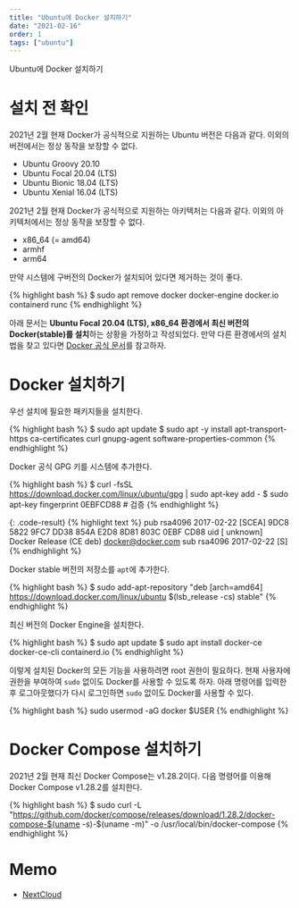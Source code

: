 ```yaml
---
title: "Ubuntu에 Docker 설치하기"
date: "2021-02-16"
order: 1
tags: ["ubuntu"]
---
```


Ubuntu에 Docker 설치하기

# 설치 전 확인

2021년 2월 현재 Docker가 공식적으로 지원하는 Ubuntu 버전은 다음과 같다. 이외의 버전에서는 정상 동작을 보장할 수 없다.

- Ubuntu Groovy 20.10
- Ubuntu Focal 20.04 (LTS)
- Ubuntu Bionic 18.04 (LTS)
- Ubuntu Xenial 16.04 (LTS)

2021년 2월 현재 Docker가 공식적으로 지원하는 아키텍처는 다음과 같다. 이외의 아키텍처에서는 정상 동작을 보장할 수 없다.

- x86_64 (= amd64)
- armhf
- arm64

만약 시스템에 구버전의 Docker가 설치되어 있다면 제거하는 것이 좋다.

{% highlight bash %}
$ sudo apt remove docker docker-engine docker.io containerd runc
{% endhighlight %}

아래 문서는 **Ubuntu Focal 20.04 (LTS), x86_64 환경에서 최신 버전의 Docker(stable)를 설치**하는 상황을 가정하고 작성되었다. 만약 다른 환경에서의 설치법을 찾고 있다면 [Docker 공식 문서](https://docs.docker.com/engine/install/)를 참고하자.

# Docker 설치하기

우선 설치에 필요한 패키지들을 설치한다.

{% highlight bash %}
$ sudo apt update
$ sudo apt -y install apt-transport-https ca-certificates curl gnupg-agent software-properties-common
{% endhighlight %}

Docker 공식 GPG 키를 시스템에 추가한다.

{% highlight bash %}
$ curl -fsSL https://download.docker.com/linux/ubuntu/gpg | sudo apt-key add -
$ sudo apt-key fingerprint 0EBFCD88  # 검증
{% endhighlight %}

{: .code-result}
{% highlight text %}
pub   rsa4096 2017-02-22 [SCEA]
      9DC8 5822 9FC7 DD38 854A  E2D8 8D81 803C 0EBF CD88
uid           [ unknown] Docker Release (CE deb) <docker@docker.com>
sub   rsa4096 2017-02-22 [S]
{% endhighlight %}

Docker stable 버전의 저장소를 `apt`에 추가한다.

{% highlight bash %}
$ sudo add-apt-repository "deb [arch=amd64] https://download.docker.com/linux/ubuntu $(lsb_release -cs) stable"
{% endhighlight %}

최신 버전의 Docker Engine을 설치한다.

{% highlight bash %}
$ sudo apt update
$ sudo apt install docker-ce docker-ce-cli containerd.io
{% endhighlight %}

이렇게 설치된 Docker의 모든 기능을 사용하려면 root 권한이 필요하다. 현재 사용자에 권한을 부여하여 `sudo` 없이도 Docker를 사용할 수 있도록 하자. 아래 명령어를 입력한 후 로그아웃했다가 다시 로그인하면 `sudo` 없이도 Docker를 사용할 수 있다.

{% highlight bash %}
sudo usermod -aG docker $USER
{% endhighlight %}

# Docker Compose 설치하기

2021년 2월 현재 최신 Docker Compose는 v1.28.2이다. 다음 명령어를 이용해 Docker Compose v1.28.2를 설치한다.

{% highlight bash %}
$ sudo curl -L "https://github.com/docker/compose/releases/download/1.28.2/docker-compose-$(uname -s)-$(uname -m)" -o /usr/local/bin/docker-compose
{% endhighlight %}

# Memo

- [NextCloud](https://hub.docker.com/_/nextcloud)